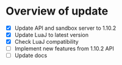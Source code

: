 Overview of update
==================

 - [x] Update API and sandbox server to 1.10.2
 - [x] Update LuaJ to latest version 
 - [x] Check LuaJ compatibility
 - [ ] Implement new features from 1.10.2 API
 - [ ] Update docs